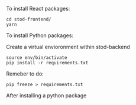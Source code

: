 To install React packages:

```
cd stod-frontend/
yarn
```

To install Python packages:

Create a virtual envioronment within stod-backend

```
source env/bin/activate
pip install -r requirements.txt
```

Remeber to do:

```
pip freeze > requirements.txt
```

After installing a python package
